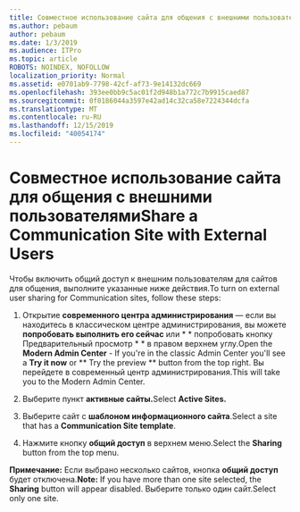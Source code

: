 ```yaml
---
title: Совместное использование сайта для общения с внешними пользователями
ms.author: pebaum
author: pebaum
ms.date: 1/3/2019
ms.audience: ITPro
ms.topic: article
ROBOTS: NOINDEX, NOFOLLOW
localization_priority: Normal
ms.assetid: e0701ab9-7798-42cf-af73-9e14132dc669
ms.openlocfilehash: 393ee0bb9c5ac01f2d948b1a772c7b9915caed87
ms.sourcegitcommit: 0f0186044a3597e42ad14c32ca58e7224344dcfa
ms.translationtype: MT
ms.contentlocale: ru-RU
ms.lasthandoff: 12/15/2019
ms.locfileid: "40054174"
---
```

# <a name="share-a-communication-site-with-external-users"></a><span data-ttu-id="5aa5d-102">Совместное использование сайта для общения с внешними пользователями</span><span class="sxs-lookup"><span data-stu-id="5aa5d-102">Share a Communication Site with External Users</span></span>

<span data-ttu-id="5aa5d-103">Чтобы включить общий доступ к внешним пользователям для сайтов для общения, выполните указанные ниже действия.</span><span class="sxs-lookup"><span data-stu-id="5aa5d-103">To turn on external user sharing for Communication sites, follow these steps:</span></span> 
  
1. <span data-ttu-id="5aa5d-104">Открытие **современного центра администрирования** — если вы находитесь в классическом центре администрирования, вы можете **попробовать выполнить его сейчас** или \* \* попробовать кнопку Предварительный просмотр \* \* в правом верхнем углу.</span><span class="sxs-lookup"><span data-stu-id="5aa5d-104">Open the **Modern Admin Center** - If you're in the classic Admin Center you'll see a **Try it now** or \*\* Try the preview \*\* button from the top right.</span></span> <span data-ttu-id="5aa5d-105">Вы перейдете в современный центр администрирования.</span><span class="sxs-lookup"><span data-stu-id="5aa5d-105">This will take you to the Modern Admin Center.</span></span> 
  
2. <span data-ttu-id="5aa5d-106">Выберите пункт **активные сайты.**</span><span class="sxs-lookup"><span data-stu-id="5aa5d-106">Select **Active Sites.**</span></span>
  
3. <span data-ttu-id="5aa5d-107">Выберите сайт с **шаблоном информационного сайта**.</span><span class="sxs-lookup"><span data-stu-id="5aa5d-107">Select a site that has a **Communication Site template**.</span></span> 
  
4. <span data-ttu-id="5aa5d-108">Нажмите кнопку **общий доступ** в верхнем меню.</span><span class="sxs-lookup"><span data-stu-id="5aa5d-108">Select the **Sharing** button from the top menu.</span></span> 
  
 <span data-ttu-id="5aa5d-109">**Примечание:** Если выбрано несколько сайтов, кнопка **общий доступ** будет отключена.</span><span class="sxs-lookup"><span data-stu-id="5aa5d-109">**Note:** If you have more than one site selected, the **Sharing** button will appear disabled.</span></span> <span data-ttu-id="5aa5d-110">Выберите только один сайт.</span><span class="sxs-lookup"><span data-stu-id="5aa5d-110">Select only one site.</span></span> 
  

